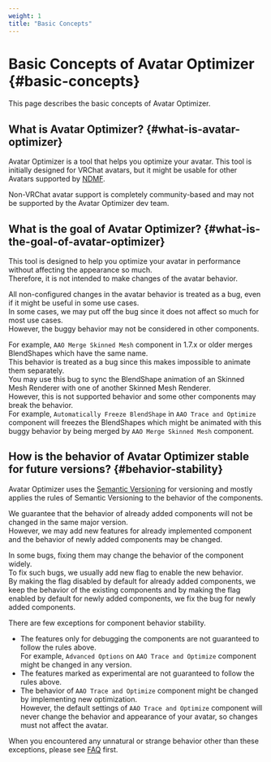 ```yaml
---
weight: 1
title: "Basic Concepts"
---
```


# Basic Concepts of Avatar Optimizer {#basic-concepts}

This page describes the basic concepts of Avatar Optimizer.

## What is Avatar Optimizer? {#what-is-avatar-optimizer}

Avatar Optimizer is a tool that helps you optimize your avatar.
This tool is initially designed for VRChat avatars, but it might be usable for other Avatars supported by [NDMF].

Non-VRChat avatar support is completely community-based and may not be supported by the Avatar Optimizer dev team.

## What is the goal of Avatar Optimizer? {#what-is-the-goal-of-avatar-optimizer}

This tool is designed to help you optimize your avatar in performance without affecting the appearance so much.\
Therefore, it is not intended to make changes of the avatar behavior.

All non-configured changes in the avatar behavior is treated as a bug, even if it might be useful in some use cases.\
In some cases, we may put off the bug since it does not affect so much for most use cases.\
However, the buggy behavior may not be considered in other components.

For example, `AAO Merge Skinned Mesh` component in 1.7.x or older merges BlendShapes which have the same name.\
This behavior is treated as a bug since this makes impossible to animate them separately.\
You may use this bug to sync the BlendShape animation of an Skinned Mesh Renderer with one of another Skinned Mesh Renderer.\
However, this is not supported behavior and some other components may break the behavior.\
For example, `Automatically Freeze BlendShape` in `AAO Trace and Optimize` component will freezes the BlendShapes which might be animated with this buggy behavior by being merged by `AAO Merge Skinned Mesh` component.

## How is the behavior of Avatar Optimizer stable for future versions? {#behavior-stability}

Avatar Optimizer uses the [Semantic Versioning] for versioning and mostly applies the rules of Semantic Versioning to the behavior of the components.

We guarantee that the behavior of already added components will not be changed in the same major version.\
However, we may add new features for already implemented component and the behavior of newly added components may be changed.

In some bugs, fixing them may change the behavior of the component widely.\
To fix such bugs, we usually add new flag to enable the new behavior.\
By making the flag disabled by default for already added components, we keep the behavior of the existing components and by making the flag enabled by default for newly added components, we fix the bug for newly added components.

There are few exceptions for component behavior stability.
- The features only for debugging the components are not guaranteed to follow the rules above.\
  For example, `Advanced Options` on `AAO Trace and Optimize` component might be changed in any version.
- The features marked as experimental are not guaranteed to follow the rules above.
- The behavior of `AAO Trace and Optimize` component might be changed by implementing new optimization.\
  However, the default settings of `AAO Trace and Optimize` component will never change the behavior and appearance of your avatar, so changes must not affect the avatar.

When you encountered any unnatural or strange behavior other than these exceptions, please see [FAQ] first.

[NDMF]: https://ndmf.nadena.dev/
[Semantic Versioning]: https://semver.org/
[FAQ]: ../faq/
